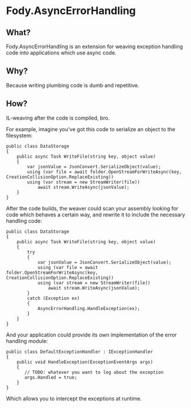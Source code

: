 Fody.AsyncErrorHandling
==================

## What?

Fody.AsyncErrorHandling is an extension for weaving exception handling code into applications which use async code.

## Why?

Because writing plumbing code is dumb and repetitive.

## How?

IL-weaving after the code is compiled, bro.

For example, imagine you've got this code to serialize an object to the filesystem:

    public class DataStorage
    {
        public async Task WriteFile(string key, object value)
        {
            var jsonValue = JsonConvert.SerializeObject(value);
            using (var file = await folder.OpenStreamForWriteAsync(key, CreationCollisionOption.ReplaceExisting))
            using (var stream = new StreamWriter(file))
                await stream.WriteAsync(jsonValue);
        }
    }

After the code builds, the weaver could scan your assembly looking for code which behaves a certain way, and rewrite it to include the necessary handling code:

    public class DataStorage
    {
        public async Task WriteFile(string key, object value)
        {
            try 
            {
                var jsonValue = JsonConvert.SerializeObject(value);
                using (var file = await folder.OpenStreamForWriteAsync(key, CreationCollisionOption.ReplaceExisting))
                using (var stream = new StreamWriter(file))
                    await stream.WriteAsync(jsonValue);
            }
            catch (Exception ex)
            {
                AsyncErrorHandling.HandleException(ex);
            } 
        }
    }

And your application could provide its own implementation of the error handling module:

    public class DefaultExceptionHandler : IExceptionHandler
    {
        public void HandleException(ExceptionEventArgs args)
        {
           // TODO: whatever you want to log about the exception
           args.Handled = true;
        }
    }

Which allows you to intercept the exceptions at runtime.

